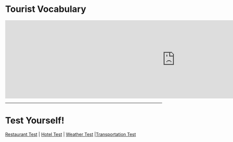 

<h1>Tourist Vocabulary</h1>

<iframe src="https://h5p.org/h5p/embed/684116" width="1090" height="252" frameborder="0" allowfullscreen="allowfullscreen"></iframe><script src="https://h5p.org/sites/all/modules/h5p/library/js/h5p-resizer.js" charset="UTF-8"></script>

<hr>

<h1>Test Yourself!</h1>
<a href="restaurant.html">Restaurant Test</a> | <a href="hotel.html">Hotel Test</a> | <a href="weather.html">Weather Test</a> |<a href="transportation.html">Transportation Test</a>
